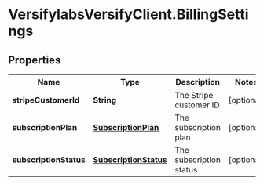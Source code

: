 # VersifylabsVersifyClient.BillingSettings

## Properties

Name | Type | Description | Notes
------------ | ------------- | ------------- | -------------
**stripeCustomerId** | **String** | The Stripe customer ID | [optional] 
**subscriptionPlan** | [**SubscriptionPlan**](SubscriptionPlan.md) | The subscription plan | [optional] 
**subscriptionStatus** | [**SubscriptionStatus**](SubscriptionStatus.md) | The subscription status | [optional] 


